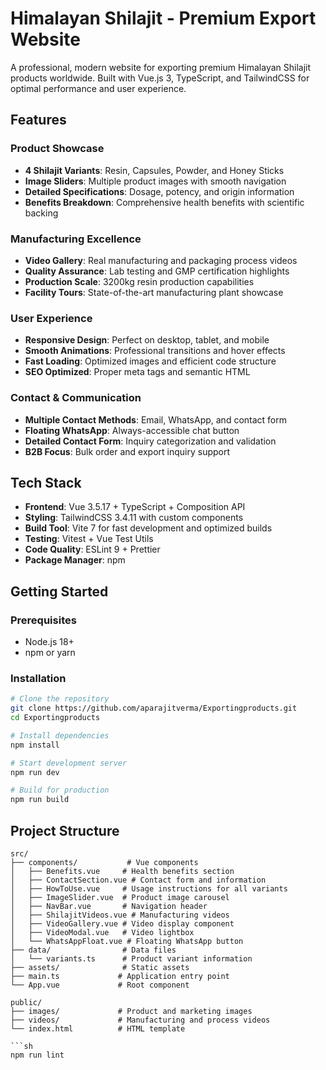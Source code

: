 # Himalayan Shilajit - Premium Export Website

A professional, modern website for exporting premium Himalayan Shilajit products worldwide. Built with Vue.js 3, TypeScript, and TailwindCSS for optimal performance and user experience.

## Features

### **Product Showcase**
- **4 Shilajit Variants**: Resin, Capsules, Powder, and Honey Sticks
- **Image Sliders**: Multiple product images with smooth navigation
- **Detailed Specifications**: Dosage, potency, and origin information
- **Benefits Breakdown**: Comprehensive health benefits with scientific backing

### **Manufacturing Excellence**
- **Video Gallery**: Real manufacturing and packaging process videos
- **Quality Assurance**: Lab testing and GMP certification highlights
- **Production Scale**: 3200kg resin production capabilities
- **Facility Tours**: State-of-the-art manufacturing plant showcase

### **User Experience**
- **Responsive Design**: Perfect on desktop, tablet, and mobile
- **Smooth Animations**: Professional transitions and hover effects
- **Fast Loading**: Optimized images and efficient code structure
- **SEO Optimized**: Proper meta tags and semantic HTML

### **Contact & Communication**
- **Multiple Contact Methods**: Email, WhatsApp, and contact form
- **Floating WhatsApp**: Always-accessible chat button
- **Detailed Contact Form**: Inquiry categorization and validation
- **B2B Focus**: Bulk order and export inquiry support

## Tech Stack

- **Frontend**: Vue 3.5.17 + TypeScript + Composition API
- **Styling**: TailwindCSS 3.4.11 with custom components
- **Build Tool**: Vite 7 for fast development and optimized builds
- **Testing**: Vitest + Vue Test Utils
- **Code Quality**: ESLint 9 + Prettier
- **Package Manager**: npm

## Getting Started

### Prerequisites
- Node.js 18+ 
- npm or yarn

### Installation

```bash
# Clone the repository
git clone https://github.com/aparajitverma/Exportingproducts.git
cd Exportingproducts

# Install dependencies
npm install

# Start development server
npm run dev

# Build for production
npm run build
```

## Project Structure

```
src/
├── components/           # Vue components
│   ├── Benefits.vue     # Health benefits section
│   ├── ContactSection.vue # Contact form and information
│   ├── HowToUse.vue     # Usage instructions for all variants
│   ├── ImageSlider.vue  # Product image carousel
│   ├── NavBar.vue       # Navigation header
│   ├── ShilajitVideos.vue # Manufacturing videos
│   ├── VideoGallery.vue # Video display component
│   ├── VideoModal.vue   # Video lightbox
│   └── WhatsAppFloat.vue # Floating WhatsApp button
├── data/                # Data files
│   └── variants.ts      # Product variant information
├── assets/              # Static assets
├── main.ts             # Application entry point
└── App.vue             # Root component

public/
├── images/             # Product and marketing images
├── videos/             # Manufacturing and process videos
└── index.html          # HTML template

```sh
npm run lint
```
